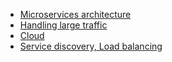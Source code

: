 - [Microservices architecture](https://github.com/vacu9708/Fundamental-knowledge/tree/main/Web%20development/Server-side/MSA)
- [Handling large traffic](https://github.com/vacu9708/Fundamental-knowledge/tree/main/Web%20development/Server-side/Handling%20large%20traffic)
- [Cloud](https://github.com/vacu9708/Fundamental-knowledge/tree/main/Web%20development/Server-side/Cloud)
- [Service discovery, Load balancing](https://github.com/vacu9708/Fundamental-knowledge/tree/main/Web%20development/Server-side/Service%20discovery%2C%20Load%20balancing)
